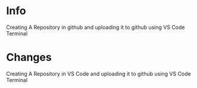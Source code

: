 # Info
Creating A Repository in github and uploading it to github using VS Code Terminal

# Changes 
Creating A Repository in VS Code and uploading it to github using VS Code Terminal
